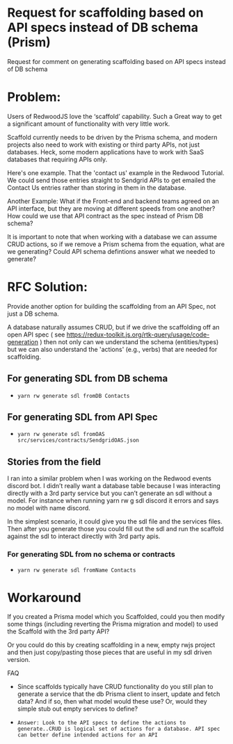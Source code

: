 # Request for scaffolding based on API specs instead of DB schema (Prism)

Request for comment on generating scaffolding based on API specs instead of DB schema

# Problem: 
Users of RedwoodJS love the ‘scaffold’ capability. Such a Great way to get a significant amount of functionality with very little work.

Scaffold currently needs to be driven by the Prisma schema, and modern projects also need to work with existing or third party APIs, not just databases.
Heck, some modern applications have to work with SaaS databases that requiring APIs only.

Here's one example. That the 'contact us' example in the Redwood Tutorial. We could send those entries straight to Sendgrid APIs to get emailed the 
Contact Us entries rather than storing in them in the database.

Another Example: What if the Front-end and backend teams agreed on an API interface, but they are moving at different speeds from one another?
How could we use that API contract as the spec instead of Prism DB schema?

It is important to note that when working with a database we can assume CRUD actions, so if we remove a Prism schema from the equation, what are we generating? 
Could API schema defintions answer what we needed to generate?


# RFC Solution:

Provide another option for building the scaffolding from an API Spec, not just a DB schema. 

A database naturally assumes CRUD, but if we drive the scaffolding off an open API spec ( see https://redux-toolkit.js.org/rtk-query/usage/code-generation )
then not only can we understand the schema (entities/types) but we can also understand the 'actions' (e.g., verbs) that are needed for scaffolding.

## For generating SDL from DB schema 

* `yarn rw generate sdl fromDB Contacts`

## For generating SDL from API Spec 

* `yarn rw generate sdl fromOAS src/services/contracts/SendgridOAS.json`

## Stories from the field
I ran into a similar problem when I was working on the Redwood events discord bot. I didn’t really want a database table because I was interacting directly with a 3rd party service but you can’t generate an sdl 
without a model. For instance when running yarn rw g sdl discord it errors and says no model with name discord. 

In the simplest scenario, it could give you the sdl file and the services files. 
Then after you generate those you could fill out the sdl and run the scaffold against the sdl to interact directly with 3rd party apis.

### For generating SDL from no schema or contracts 

* `yarn rw generate sdl fromName Contacts`


# Workaround
If you created a Prisma model which you Scaffolded, could you then modify some things (including reverting the Prisma migration and model) to used 
the Scaffold with the 3rd party API?

Or you could do this by creating scaffolding in a new, empty rwjs project and then just copy/pasting those pieces that are useful in my sdl driven 
version. 


FAQ
* Since scaffolds typically have CRUD functionality do you still plan to generate a service that the db Prisma client to insert, update and fetch data?
And if so, then what model would these use? Or, would they simple stub out empty services to define?

* ` Answer: Look to the API specs to define the actions to generate..CRUD is logical set of actions for a database. API spec can better define intended actions for an API `


